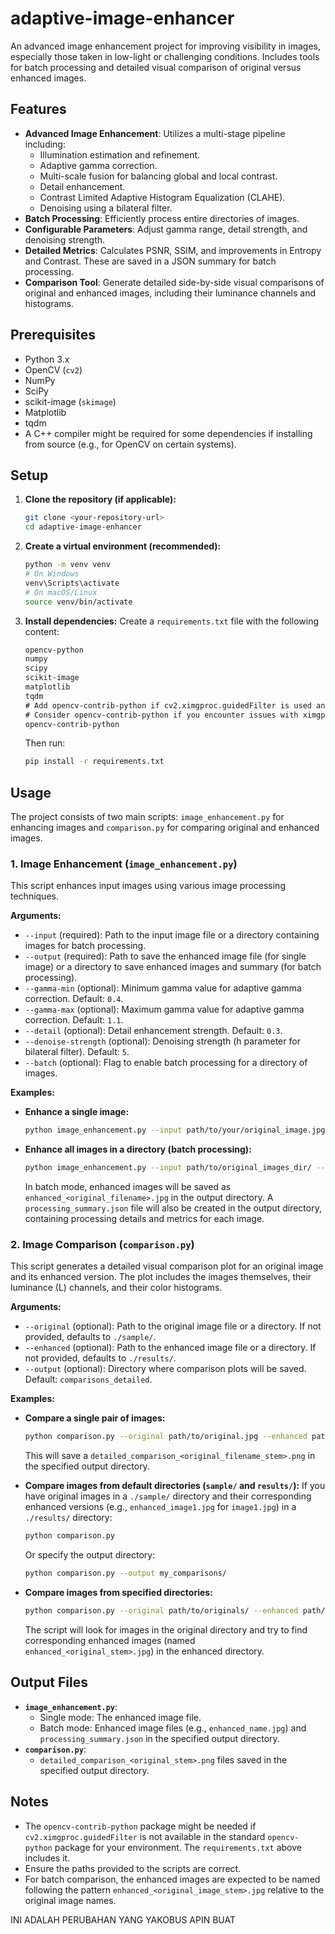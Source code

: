 # adaptive-image-enhancer

An advanced image enhancement project for improving visibility in images, especially those taken in low-light or challenging conditions. Includes tools for batch processing and detailed visual comparison of original versus enhanced images.

## Features

*   **Advanced Image Enhancement**: Utilizes a multi-stage pipeline including:
    *   Illumination estimation and refinement.
    *   Adaptive gamma correction.
    *   Multi-scale fusion for balancing global and local contrast.
    *   Detail enhancement.
    *   Contrast Limited Adaptive Histogram Equalization (CLAHE).
    *   Denoising using a bilateral filter.
*   **Batch Processing**: Efficiently process entire directories of images.
*   **Configurable Parameters**: Adjust gamma range, detail strength, and denoising strength.
*   **Detailed Metrics**: Calculates PSNR, SSIM, and improvements in Entropy and Contrast. These are saved in a JSON summary for batch processing.
*   **Comparison Tool**: Generate detailed side-by-side visual comparisons of original and enhanced images, including their luminance channels and histograms.

## Prerequisites

*   Python 3.x
*   OpenCV (`cv2`)
*   NumPy
*   SciPy
*   scikit-image (`skimage`)
*   Matplotlib
*   tqdm
*   A C++ compiler might be required for some dependencies if installing from source (e.g., for OpenCV on certain systems).

## Setup

1.  **Clone the repository (if applicable):**
    ```bash
    git clone <your-repository-url>
    cd adaptive-image-enhancer
    ```

2.  **Create a virtual environment (recommended):**
    ```bash
    python -m venv venv
    # On Windows
    venv\Scripts\activate
    # On macOS/Linux
    source venv/bin/activate
    ```

3.  **Install dependencies:**
    Create a `requirements.txt` file with the following content:
    ```txt
    opencv-python
    numpy
    scipy
    scikit-image
    matplotlib
    tqdm
    # Add opencv-contrib-python if cv2.ximgproc.guidedFilter is used and not in base opencv-python
    # Consider opencv-contrib-python if you encounter issues with ximgproc
    opencv-contrib-python 
    ```
    Then run:
    ```bash
    pip install -r requirements.txt
    ```

## Usage

The project consists of two main scripts: `image_enhancement.py` for enhancing images and `comparison.py` for comparing original and enhanced images.

### 1. Image Enhancement (`image_enhancement.py`)

This script enhances input images using various image processing techniques.

**Arguments:**

*   `--input` (required): Path to the input image file or a directory containing images for batch processing.
*   `--output` (required): Path to save the enhanced image file (for single image) or a directory to save enhanced images and summary (for batch processing).
*   `--gamma-min` (optional): Minimum gamma value for adaptive gamma correction. Default: `0.4`.
*   `--gamma-max` (optional): Maximum gamma value for adaptive gamma correction. Default: `1.1`.
*   `--detail` (optional): Detail enhancement strength. Default: `0.3`.
*   `--denoise-strength` (optional): Denoising strength (h parameter for bilateral filter). Default: `5`.
*   `--batch` (optional): Flag to enable batch processing for a directory of images.

**Examples:**

*   **Enhance a single image:**
    ```bash
    python image_enhancement.py --input path/to/your/original_image.jpg --output path/to/your/enhanced_image.jpg
    ```

*   **Enhance all images in a directory (batch processing):**
    ```bash
    python image_enhancement.py --input path/to/original_images_dir/ --output path/to/enhanced_images_dir/ --batch
    ```
    In batch mode, enhanced images will be saved as `enhanced_<original_filename>.jpg` in the output directory. A `processing_summary.json` file will also be created in the output directory, containing processing details and metrics for each image.

### 2. Image Comparison (`comparison.py`)

This script generates a detailed visual comparison plot for an original image and its enhanced version. The plot includes the images themselves, their luminance (L) channels, and their color histograms.

**Arguments:**

*   `--original` (optional): Path to the original image file or a directory. If not provided, defaults to `./sample/`.
*   `--enhanced` (optional): Path to the enhanced image file or a directory. If not provided, defaults to `./results/`.
*   `--output` (optional): Directory where comparison plots will be saved. Default: `comparisons_detailed`.

**Examples:**

*   **Compare a single pair of images:**
    ```bash
    python comparison.py --original path/to/original.jpg --enhanced path/to/enhanced.jpg --output path/to/comparison_output_dir/
    ```
    This will save a `detailed_comparison_<original_filename_stem>.png` in the specified output directory.

*   **Compare images from default directories (`sample/` and `results/`):**
    If you have original images in a `./sample/` directory and their corresponding enhanced versions (e.g., `enhanced_image1.jpg` for `image1.jpg`) in a `./results/` directory:
    ```bash
    python comparison.py 
    ```
    Or specify the output directory:
    ```bash
    python comparison.py --output my_comparisons/
    ```

*   **Compare images from specified directories:**
    ```bash
    python comparison.py --original path/to/originals/ --enhanced path/to/enhanced_versions/ --output path/to/comparison_output_dir/
    ```
    The script will look for images in the original directory and try to find corresponding enhanced images (named `enhanced_<original_stem>.jpg`) in the enhanced directory.

## Output Files

*   **`image_enhancement.py`**:
    *   Single mode: The enhanced image file.
    *   Batch mode: Enhanced image files (e.g., `enhanced_name.jpg`) and `processing_summary.json` in the specified output directory.
*   **`comparison.py`**:
    *   `detailed_comparison_<original_stem>.png` files saved in the specified output directory.

## Notes

*   The `opencv-contrib-python` package might be needed if `cv2.ximgproc.guidedFilter` is not available in the standard `opencv-python` package for your environment. The `requirements.txt` above includes it.
*   Ensure the paths provided to the scripts are correct.
*   For batch comparison, the enhanced images are expected to be named following the pattern `enhanced_<original_image_stem>.jpg` relative to the original image names.


INI ADALAH PERUBAHAN YANG YAKOBUS APIN BUAT